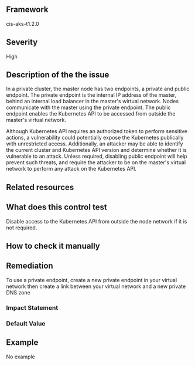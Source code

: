 ## Framework
cis-aks-t1.2.0
 
## Severity
High

## Description of the the issue
In a private cluster, the master node has two endpoints, a private and public endpoint. The private endpoint is the internal IP address of the master, behind an internal load balancer in the master's wirtual network. Nodes communicate with the master using the private endpoint. The public endpoint enables the Kubernetes API to be accessed from outside the master's virtual network.

 Although Kubernetes API requires an authorized token to perform sensitive actions, a vulnerability could potentially expose the Kubernetes publically with unrestricted access. Additionally, an attacker may be able to identify the current cluster and Kubernetes API version and determine whether it is vulnerable to an attack. Unless required, disabling public endpoint will help prevent such threats, and require the attacker to be on the master's virtual network to perform any attack on the Kubernetes API.
 
## Related resources

## What does this control test
Disable access to the Kubernetes API from outside the node network if it is not required.
 
## How to check it manually

## Remediation
To use a private endpoint, create a new private endpoint in your virtual network then create a link between your virtual network and a new private DNS zone
 
### Impact Statement

### Default Value

## Example
No example
